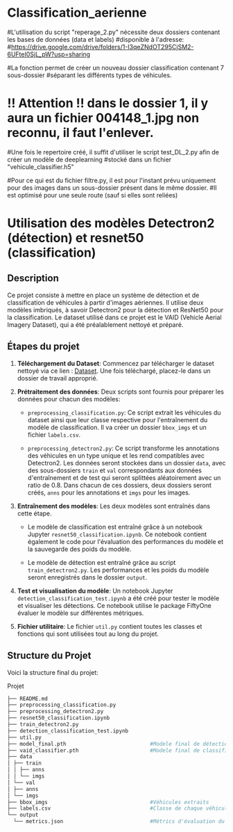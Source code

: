 # Classification_aerienne

#L'utilisation du script "reperage_2.py" nécessite deux dossiers contenant les bases de données (data et labels)
#disponible à l'adresse:
#https://drive.google.com/drive/folders/1-I3qeZNdOT295CjSM2-6UFteI0SjL_pW?usp=sharing

#La fonction permet de créer un nouveau dossier classification contenant 7 sous-dossier
#séparant les différents types de véhicules.

# !! Attention !! dans le dossier 1, il y aura un fichier 004148_1.jpg non reconnu, il faut l'enlever.

#Une fois le repertoire créé, il suffit d'utiliser le script test_DL_2.py afin de créer un modèle de deeplearning
#stocké dans un fichier "vehicule_classifier.h5"


#Pour ce qui est du fichier filtre.py, il est pour l'instant prévu uniquement pour des images dans un sous-dossier présent dans le même dossier.
#Il est optimisé pour une seule route (sauf si elles sont reliées)

# Utilisation des modèles Detectron2 (détection) et resnet50 (classification)

## Description

Ce projet consiste à mettre en place un système de détection et de classification de véhicules à partir d'images aériennes. Il utilise deux modèles imbriqués, à savoir Detectron2 pour la détection et ResNet50 pour la classification. Le dataset utilisé dans ce projet est le VAID (Vehicle Aerial Imagery Dataset), qui a été préalablement nettoyé et préparé.


## Étapes du projet

1. **Téléchargement du Dataset**: Commencez par télécharger le dataset nettoyé via ce lien : [Dataset](https://drive.google.com/drive/folders/1-I3qeZNdOT295CjSM2-6UFteI0SjL_pW?usp=drive_link). Une fois téléchargé, placez-le dans un dossier de travail approprié.

2. **Prétraitement des données**: Deux scripts sont fournis pour préparer les données pour chacun des modèles:

    - `preprocessing_classification.py`: Ce script extrait les véhicules du dataset ainsi que leur classe respective pour l'entraînement du modèle de classification. Il va créer un dossier `bbox_imgs` et un fichier `labels.csv`.

    - `preprocessing_detectron2.py`: Ce script transforme les annotations des véhicules en un type unique et les rend compatibles avec Detectron2. Les données seront stockées dans un dossier `data`, avec des sous-dossiers `train` et `val` correspondants aux données d'entraînement et de test qui seront splittées aléatoirement avec un ratio de 0.8. Dans chacun de ces dossiers, deux dossiers seront créés, `anns` pour les annotations et `imgs` pour les images.

3. **Entraînement des modèles**: Les deux modèles sont entraînés dans cette étape.

    - Le modèle de classification est entraîné grâce à un notebook Jupyter `resnet50_classification.ipynb`. Ce notebook contient également le code pour l'évaluation des performances du modèle et la sauvegarde des poids du modèle.

    - Le modèle de détection est entraîné grâce au script `train_detectron2.py`. Les performances et les poids du modèle seront enregistrés dans le dossier `output`.

4. **Test et visualisation du modèle**: Un notebook Jupyter `detection_classification_test.ipynb` a été créé pour tester le modèle et visualiser les détections. Ce notebook utilise le package FiftyOne évaluer le modèle sur différentes métriques.

5. **Fichier utilitaire**: Le fichier `util.py` contient toutes les classes et fonctions qui sont utilisées tout au long du projet.

## Structure du Projet

Voici la structure final du projet:

Projet
```bash
├── README.md
├── preprocessing_classification.py           
├── preprocessing_detectron2.py
├── resnet50_classification.ipynb
├── train_detectron2.py
├── detection_classification_test.ipynb
├── util.py
├── model_final.pth                           #Modele final de détection
├── vaid_classifier.pth                       #Modele final de classification
├── data
│ ├── train
│ │ ├── anns
│ │ └── imgs
│ └── val
│ ├── anns
│ └── imgs
├── bbox_imgs                                 #Véhicules extraits
├── labels.csv                                #Classe de chaque véhicule
└── output
  └── metrics.json                            #Métrics d'évaluation du modèle de detection

```

